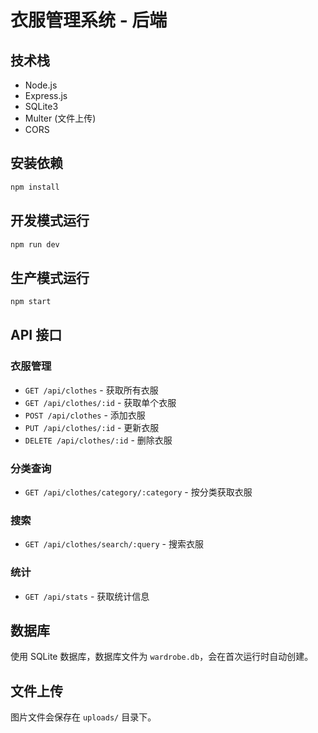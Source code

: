 # 衣服管理系统 - 后端

## 技术栈
- Node.js
- Express.js
- SQLite3
- Multer (文件上传)
- CORS

## 安装依赖
```bash
npm install
```

## 开发模式运行
```bash
npm run dev
```

## 生产模式运行
```bash
npm start
```

## API 接口

### 衣服管理
- `GET /api/clothes` - 获取所有衣服
- `GET /api/clothes/:id` - 获取单个衣服
- `POST /api/clothes` - 添加衣服
- `PUT /api/clothes/:id` - 更新衣服
- `DELETE /api/clothes/:id` - 删除衣服

### 分类查询
- `GET /api/clothes/category/:category` - 按分类获取衣服

### 搜索
- `GET /api/clothes/search/:query` - 搜索衣服

### 统计
- `GET /api/stats` - 获取统计信息

## 数据库
使用 SQLite 数据库，数据库文件为 `wardrobe.db`，会在首次运行时自动创建。

## 文件上传
图片文件会保存在 `uploads/` 目录下。 